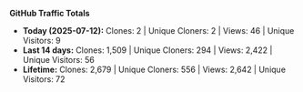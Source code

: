 
**GitHub Traffic Totals**

- **Today (2025-07-12):** Clones: 2 | Unique Cloners: 2 | Views: 46 | Unique Visitors: 9
- **Last 14 days:** Clones: 1,509 | Unique Cloners: 294 | Views: 2,422 | Unique Visitors: 56
- **Lifetime:** Clones: 2,679 | Unique Cloners: 556 | Views: 2,642 | Unique Visitors: 72
